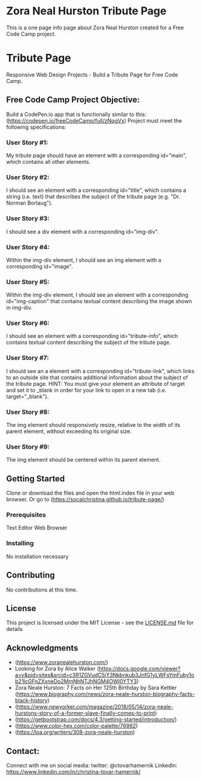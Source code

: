 # Zora Neal Hurston Tribute Page   

This is a one page info page about Zora Neal Hurston created for a Free Code Camp project.

# Tribute Page

Responsive Web Design Projects - Build a Tribute Page for Free Code Camp.

## Free Code Camp Project Objective: 
Build a CodePen.io app that is functionally similar to this: (https://codepen.io/freeCodeCamp/full/zNqgVx)
Project must meet the following specifications: 

### User Story #1:   

My tribute page should have an element with a corresponding id="main", which contains all other elements.

### User Story #2:   
I should see an element with a corresponding id="title", which contains a string (i.e. text) that describes the subject of the tribute page (e.g. "Dr. Norman Borlaug").

### User Story #3:   
I should see a div element with a corresponding id="img-div".

### User Story #4: 
Within the img-div element, I should see an img element with a corresponding id="image".

### User Story #5: 
Within the img-div element, I should see an element with a corresponding id="img-caption" that contains textual content describing the image shown in img-div.

### User Story #6: 
I should see an element with a corresponding id="tribute-info", which contains textual content describing the subject of the tribute page.

### User Story #7: 
I should see an a element with a corresponding id="tribute-link", which links to an outside site that contains additional information about the subject of the tribute page. HINT: You must give your element an attribute of target and set it to _blank in order for your link to open in a new tab (i.e. target="_blank").

### User Story #8: 
The img element should responsively resize, relative to the width of its parent element, without exceeding its original size.

### User Story #9: 
The img element should be centered within its parent element.

## Getting Started

Clone or download the files and open the html.index file in your web browser. Or go to (https://socalchristina.github.io/tribute-page/)

### Prerequisites

Text Editor
Web Browser


### Installing

No installation necessary

## Contributing

No contributions at this time.

## License

This project is licensed under the MIT License - see the [LICENSE.md](LICENSE.md) file for details

## Acknowledgments

* (https://www.zoranealehurston.com/)
* Looking for Zora by Alice Walker (https://docs.google.com/viewer?a=v&pid=sites&srcid=c3R1ZGVudC5iY3Nkbnkub3JnfG1yLWFsYmFuby1ob21lcGFnZXxneDo2MmNhNTJhNGM4OWI0YTY3)
* Zora Neale Hurston: 7 Facts on Her 125th Birthday by Sara Kettler (https://www.biography.com/news/zora-neale-hurston-biography-facts-black-history)
* (https://www.newyorker.com/magazine/2018/05/14/zora-neale-hurstons-story-of-a-former-slave-finally-comes-to-print)
* (https://getbootstrap.com/docs/4.3/getting-started/introduction/)
* (https://www.color-hex.com/color-palette/76982)
* (https://loa.org/writers/308-zora-neale-hurston)

## Contact:
Connect with me on social media:
twitter: @ctovarhamernik 
LinkedIn: https://www.linkedin.com/in/christina-tovar-hamernik/
